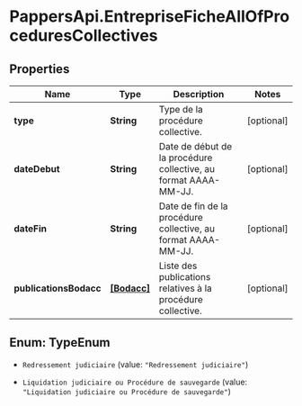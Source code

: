 # PappersApi.EntrepriseFicheAllOfProceduresCollectives

## Properties

Name | Type | Description | Notes
------------ | ------------- | ------------- | -------------
**type** | **String** | Type de la procédure collective. | [optional] 
**dateDebut** | **String** | Date de début de la procédure collective, au format AAAA-MM-JJ. | [optional] 
**dateFin** | **String** | Date de fin de la procédure collective, au format AAAA-MM-JJ. | [optional] 
**publicationsBodacc** | [**[Bodacc]**](Bodacc.md) | Liste des publications relatives à la procédure collective. | [optional] 



## Enum: TypeEnum


* `Redressement judiciaire` (value: `"Redressement judiciaire"`)

* `Liquidation judiciaire ou Procédure de sauvegarde` (value: `"Liquidation judiciaire ou Procédure de sauvegarde"`)




